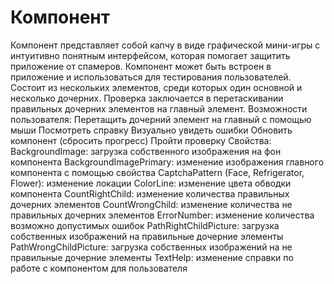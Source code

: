 # Компонент
Компонент представляет собой капчу в виде графической мини-игры с интуитивно понятным интерфейсом, которая помогает защитить приложение от спамеров.
Компонент может быть встроен в приложение и использоваться для тестирования пользователей. Состоит из нескольких элементов, среди которых один основной и несколько дочерних. Проверка заключается в перетаскивании правильных дочерних элементов на главный элемент.
Возможности пользователя:
Перетащить дочерний элемент на главный с помощью мыши
Посмотреть справку
Визуально увидеть ошибки
Обновить компонент (сбросить прогресс)
Пройти проверку
Свойства:
BackgroundImage: загрузка собственного изображения на фон компонента
BackgroundImagePrimary: изменение изображения главного компонента с помощью свойства
CaptchaPattern (Face, Refrigerator, Flower): изменение локации
ColorLine: изменение цвета обводки компонента
CountRightChild: изменение количества правильных дочерних элементов
CountWrongChild: изменение количества не правильных дочерних элементов
ErrorNumber: изменение количества возможно допустимых ошибок
PathRightChildPicture: загрузка собственных изображений на правильные дочерние элементы
PathWrongChildPicture: загрузка собственных изображений на не правильные дочерние элементы
TextHelp: изменение справки по работе с компонентом для пользователя
